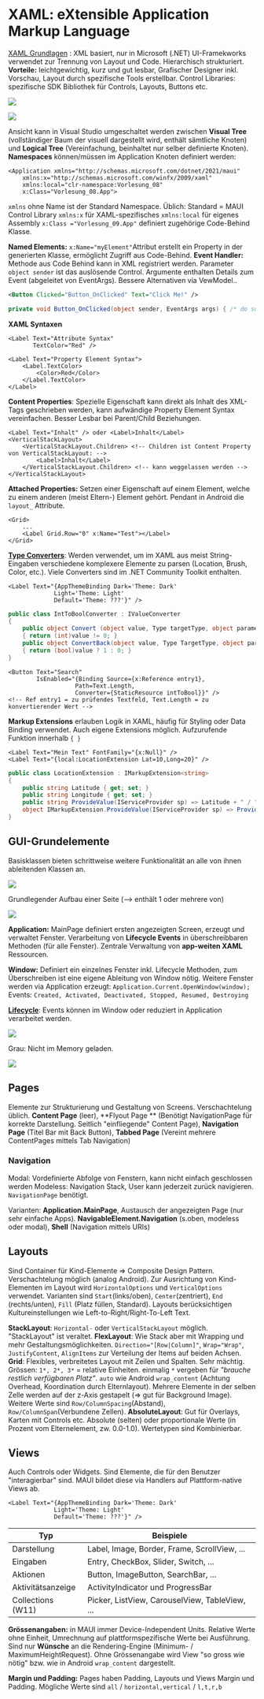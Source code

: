 # XAML: eXtensible Application Markup Language

[XAML Grundlagen](https://learn.microsoft.com/en-us/dotnet/maui/?view=net-maui-7.0) : XML basiert, nur in Microsoft (.NET) UI-Framekworks verwendet zur Trennung von Layout und Code. Hierarchisch strukturiert. **Vorteile:** leichtgewichtig, kurz und gut lesbar, Grafischer Designer inkl. Vorschau, Layout durch spezifische Tools erstellbar. Control Libraries: spezifische SDK Bibliothek für Controls, Layouts, Buttons etc.

![](html/res/microsoft-ui-frameworks.png)

![](html/res/maui-code-zum-app.png)

Ansicht kann in Visual Studio umgeschaltet werden zwischen **Visual Tree** (vollständiger Baum der visuell dargestellt wird, enthält sämtliche Knoten) und **Logical Tree** (Vereinfachung, beinhaltet nur selber definierte Knoten).
**Namespaces** können/müssen im Application Knoten definiert werden:

```xaml
<Application xmlns="http://schemas.microsoft.com/dotnet/2021/maui"
	xmlns:x="http://schemas.microsoft.com/winfx/2009/xaml"
	xmlns:local="clr-namespace:Vorlesung_08"
	x:Class="Vorlesung_08.App">
```

`xmlns` ohne Name ist der Standard Namespace. Üblich: Standard = MAUI Control Library
`xmlns:x` für XAML-spezifisches
`xmlns:local` für eigenes Assembly
`x:Class ="Vorlesung_09.App"` definiert zugehörige Code-Behind Klasse.

**Named Elements:** `x:Name="myElement"`Attribut erstellt ein Property in der generierten Klasse, ermöglicht Zugriff aus Code-Behind. **Event Handler:** Methode aus Code Behind kann in XML registriert werden. Parameter `object sender` ist das auslösende Control. Argumente enthalten Details zum Event (abgeleitet von EventArgs). Bessere Alternativen via VewModel..

```xml
<Button Clicked="Button_OnClicked" Text="Click Me!" />
```

```csharp
private void Button_OnClicked(object sender, EventArgs args) { /* do something */ }
```

**XAML Syntaxen**

```xaml
<Label Text="Attribute Syntax"
       TextColor="Red" />

<Label Text="Property Element Syntax">
    <Label.TextColor>
        <Color>Red</Color>
    </Label.TextColor>
</Label>
```

**Content Properties**: Spezielle Eigenschaft kann direkt als Inhalt des XML-Tags geschrieben werden, kann aufwändige Property Element Syntax vereinfachen. Besser Lesbar bei Parent/Child Beziehungen.

```xaml
<Label Text="Inhalt" /> oder <Label>Inhalt</Label>
<VerticalStackLayout>
	<VerticalStackLayout.Children> <!-- Children ist Content Property von VerticalStackLayout: -->
        <Label>Inhalt</Label>
    </VerticalStackLayout.Children> <!-- kann weggelassen werden -->
</VerticalStackLayout>
```

**Attached Properties:** Setzen einer Eigenschaft auf einem Element, welche zu einem anderen (meist Eltern-) Element gehört. Pendant in Android die `layout_` Attribute.

```xaml
<Grid>
    ...
    <Label Grid.Row="0" x:Name="Test"></Label>
</Grid>
```

**[Type Converters](https://learn.microsoft.com/en-us/dotnet/maui/fundamentals/data-binding/converters?view=net-maui-7.0)**: Werden verwendet, um im XAML aus meist String-Eingaben verschiedene komplexere Elemente zu parsen (Location, Brush, Color, etc.). Viele Converters sind im .NET Community Toolkit enthalten.

```xaml
<Label Text="{AppThemeBinding Dark='Theme: Dark'
             Light='Theme: Light'
             Default='Theme: ???'}" />
```

```csharp
public class IntToBoolConverter : IValueConverter
{
    public object Convert (object value, Type targetType, object parameter, CultureInfo culture)
    { return (int)value != 0; }
    public object ConvertBack(object value, Type TargetType, object parameter, CultreInfo culture)
    { return (bool)value ? 1 : 0; }
}
```

```xaml
<Button Text="Search"
        IsEnabled="{Binding Source={x:Reference entry1},
                   Path=Text.Length,
                   Converter={StaticResource intToBool}}" />
<!-- Ref entry1 = zu prüfendes Textfeld, Text.Length = zu konvertierender Wert -->
```

**Markup Extensions** erlauben Logik in XAML, häufig für Styling oder Data Binding verwendet. Auch eigene Extensions möglich. Aufzurufende Funktion innerhalb `{ }`

```xaml
<Label Text="Mein Text" FontFamily="{x:Null}" />
<Label Text="{local:LocationExtension Lat=10,Long=20}" />
```

```csharp
public class LocationExtension : IMarkupExtension<string>
{
    public string Latitude { get; set; }
    public string Longitude { get; set; }
    public string ProvideValue(IServiceProvider sp) => Latitude + " / " + Longitude;
    object IMarkupExtension.ProvideValue(IServiceProvider sp) => ProvideValue(sp);
}
```

## GUI-Grundelemente

Basisklassen bieten schrittweise weitere Funktionalität an alle von ihnen ableitenden Klassen an.

![](html/res/maui-klassenhierarchie.png)

Grundlegender Aufbau einer Seite (--> enthält 1 oder mehrere von)

![](html/res/maui-grundaufbau.png)

**Application:** MainPage definiert ersten angezeigten Screen, erzeugt und verwaltet Fenster. Verarbeitung von **Lifecycle Events** in überschreibbaren Methoden (für alle Fenster). Zentrale Verwaltung von **app-weiten XAML** Ressourcen.

**Window:** Definiert ein einzelnes Fenster inkl. Lifecycle Methoden, zum Überschreiben ist eine eigene Ableitung von Window nötig. Weitere Fenster werden via Application erzeugt: `Application.Current.OpenWindow(window);`
Events: `Created, Activated, Deactivated, Stopped, Resumed, Destroying`

**[Lifecycle](https://learn.microsoft.com/en-us/dotnet/maui/fundamentals/app-lifecycle?view=net-maui-7.0)**: Events können im Window oder reduziert in Application verarbeitet werden.

![](html/res/maui-app-lifecycle.png)

Grau: Nicht im Memory geladen.

![](html/res/maui-lifecycle-events.png)

## Pages

Elemente zur Strukturierung und Gestaltung von Screens. Verschachtelung üblich. **Content Page** (leer), **Flyout Page ** (Benötigt NavigationPage für korrekte Darstellung. Seitlich "einfliegende" Content Page), **Navigation Page** (Titel Bar mit Back Button), **Tabbed Page** (Vereint mehrere ContentPages mittels Tab Navigation)

### Navigation

Modal: Vordefinierte Abfolge von Fenstern, kann nicht einfach geschlossen werden
Modeless: Navigation Stack, User kann jederzeit zurück navigieren. `NavigationPage` benötigt.

Varianten: **Application.MainPage**, Austausch der angezeigten Page (nur sehr einfache Apps). **NavigableElement.Navigation** (s.oben, modeless oder modal), **Shell** (Navigation mittels URIs)

## Layouts

Sind Container für Kind-Elemente => Composite Design Pattern. Verschachtelung möglich (analog Android).
Zur Ausrichtung von Kind-Elementen im Layout wird `HorizontalOptions` und `VerticalOptions `verwendet. Varianten sind `Start`(links/oben), `Center`(zentriert), `End` (rechts/unten), `Fill` (Platz füllen, Standard). Layouts berücksichtigen Kultureinstellungen wie Left-to-Right/Right-To-Left Text.

**StackLayout**: `Horizontal-` oder `VerticalStackLayout` möglich. "StackLayout" ist veraltet.
**FlexLayout**: Wie Stack aber mit Wrapping und mehr Gestaltungsmöglichkeiten. `Direction="[Row|Column]"`, `Wrap="Wrap"`, `JustifyContent`, `AlignItems` zur Verteilung der Items auf beiden Achsen.
**Grid**: Flexibles, verbreitetes Layout mit Zeilen und Spalten. Sehr mächtig. Grössen: `1*, 2*, 3*` = relative Einheiten. einmalig `*` vergeben für *"brauche restlich verfügbaren Platz"*. `auto` wie Android `wrap_content` (Achtung Overhead, Koordination durch Elternlayout). Mehrere Elemente in der selben Zelle werden auf der z-Axis gestapelt (=> gut für Background Image). Weitere Werte sind `Row/ColumnSpacing`(Abstand), `Row/ColumnSpan`(Verbundene Zellen).
**AbsoluteLayout**: Gut für Overlays, Karten mit Controls etc. Absolute (selten) oder proportionale Werte (in Prozent vom Elternelement, zw. 0.0-1.0). Wertetypen sind Kombinierbar.

## Views

Auch Controls oder Widgets. Sind Elemente, die für den Benutzer "interagierbar" sind. MAUI bildet diese via Handlers auf Plattform-native Views ab.

```xaml
<Label Text="{AppThemeBinding Dark='Theme: Dark'
             Light='Theme: Light'
             Default='Theme: ???'}" />
```

| Typ               | Beispiele                                      |
| ----------------- | ---------------------------------------------- |
| Darstellung       | Label, Image, Border, Frame, ScrollView, ...   |
| Eingaben          | Entry, CheckBox, Slider, Switch, ...           |
| Aktionen          | Button, ImageButton, SearchBar, ...            |
| Aktivitätsanzeige | ActivityIndicator und ProgressBar              |
| Collections (W11) | Picker, ListView, CarouselView, TableView, ... |

**Grössenangaben:** in MAUI immer Device-Independent Units. Relative Werte ohne Einheit, Umrechnung auf plattformspezifische Werte bei Ausführung. Sind nur **Wünsche** an die Rendering-Engine (Minimum- / MaximumHeightRequest). Ohne Grössenangabe wird View "so gross wie nötig" bzw. wie in Android `wrap_content` dargestellt.

**Margin und Padding:** Pages haben Padding, Layouts und Views Margin und Padding. Mögliche Werte sind `all` / `horizontal,vertical` / `l,t,r,b`


